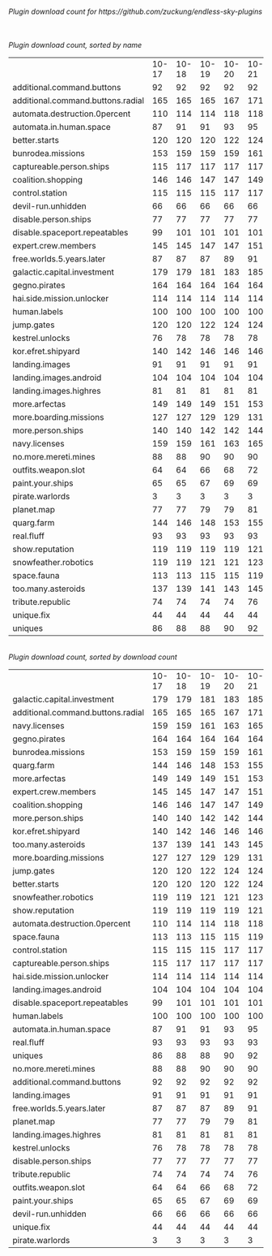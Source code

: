 <h6>Plugin download count for https://github.com/zuckung/endless-sky-plugins<br>
<br>
<h6>Plugin download count, sorted by name<br>
<table>
	<tr>
		<td></td>
		<td>10-17</td>
		<td>10-18</td>
		<td>10-19</td>
		<td>10-20</td>
		<td>10-21</td>
		<td>10-22</td>
		<td>10-23</td>
		<td>today +</td>
	</tr>
	<tr>
		<td>additional.command.buttons</td>
		<td>92</td>
		<td>92</td>
		<td>92</td>
		<td>92</td>
		<td>92</td>
		<td>92</td>
		<td>92</td>
		<td></td>
	</tr>
	<tr>
		<td>additional.command.buttons.radial</td>
		<td>165</td>
		<td>165</td>
		<td>165</td>
		<td>167</td>
		<td>171</td>
		<td>171</td>
		<td>171</td>
		<td></td>
	</tr>
	<tr>
		<td>automata.destruction.0percent</td>
		<td>110</td>
		<td>114</td>
		<td>114</td>
		<td>118</td>
		<td>118</td>
		<td>120</td>
		<td>120</td>
		<td></td>
	</tr>
	<tr>
		<td>automata.in.human.space</td>
		<td>87</td>
		<td>91</td>
		<td>91</td>
		<td>93</td>
		<td>95</td>
		<td>95</td>
		<td>95</td>
		<td></td>
	</tr>
	<tr>
		<td>better.starts</td>
		<td>120</td>
		<td>120</td>
		<td>120</td>
		<td>122</td>
		<td>124</td>
		<td>124</td>
		<td>124</td>
		<td></td>
	</tr>
	<tr>
		<td>bunrodea.missions</td>
		<td>153</td>
		<td>159</td>
		<td>159</td>
		<td>159</td>
		<td>161</td>
		<td>163</td>
		<td>163</td>
		<td></td>
	</tr>
	<tr>
		<td>captureable.person.ships</td>
		<td>115</td>
		<td>117</td>
		<td>117</td>
		<td>117</td>
		<td>117</td>
		<td>117</td>
		<td>117</td>
		<td></td>
	</tr>
	<tr>
		<td>coalition.shopping</td>
		<td>146</td>
		<td>146</td>
		<td>147</td>
		<td>147</td>
		<td>149</td>
		<td>149</td>
		<td>149</td>
		<td></td>
	</tr>
	<tr>
		<td>control.station</td>
		<td>115</td>
		<td>115</td>
		<td>115</td>
		<td>117</td>
		<td>117</td>
		<td>117</td>
		<td>117</td>
		<td></td>
	</tr>
	<tr>
		<td>devil-run.unhidden</td>
		<td>66</td>
		<td>66</td>
		<td>66</td>
		<td>66</td>
		<td>66</td>
		<td>66</td>
		<td>66</td>
		<td></td>
	</tr>
	<tr>
		<td>disable.person.ships</td>
		<td>77</td>
		<td>77</td>
		<td>77</td>
		<td>77</td>
		<td>77</td>
		<td>77</td>
		<td>77</td>
		<td></td>
	</tr>
	<tr>
		<td>disable.spaceport.repeatables</td>
		<td>99</td>
		<td>101</td>
		<td>101</td>
		<td>101</td>
		<td>101</td>
		<td>101</td>
		<td>101</td>
		<td></td>
	</tr>
	<tr>
		<td>expert.crew.members</td>
		<td>145</td>
		<td>145</td>
		<td>147</td>
		<td>147</td>
		<td>151</td>
		<td>153</td>
		<td>153</td>
		<td></td>
	</tr>
	<tr>
		<td>free.worlds.5.years.later</td>
		<td>87</td>
		<td>87</td>
		<td>87</td>
		<td>89</td>
		<td>91</td>
		<td>91</td>
		<td>91</td>
		<td></td>
	</tr>
	<tr>
		<td>galactic.capital.investment</td>
		<td>179</td>
		<td>179</td>
		<td>181</td>
		<td>183</td>
		<td>185</td>
		<td>185</td>
		<td>185</td>
		<td></td>
	</tr>
	<tr>
		<td>gegno.pirates</td>
		<td>164</td>
		<td>164</td>
		<td>164</td>
		<td>164</td>
		<td>164</td>
		<td>164</td>
		<td>164</td>
		<td></td>
	</tr>
	<tr>
		<td>hai.side.mission.unlocker</td>
		<td>114</td>
		<td>114</td>
		<td>114</td>
		<td>114</td>
		<td>114</td>
		<td>114</td>
		<td>116</td>
		<td>+ 2</td>
	</tr>
	<tr>
		<td>human.labels</td>
		<td>100</td>
		<td>100</td>
		<td>100</td>
		<td>100</td>
		<td>100</td>
		<td>100</td>
		<td>100</td>
		<td></td>
	</tr>
	<tr>
		<td>jump.gates</td>
		<td>120</td>
		<td>120</td>
		<td>122</td>
		<td>124</td>
		<td>124</td>
		<td>124</td>
		<td>124</td>
		<td></td>
	</tr>
	<tr>
		<td>kestrel.unlocks</td>
		<td>76</td>
		<td>78</td>
		<td>78</td>
		<td>78</td>
		<td>78</td>
		<td>78</td>
		<td>78</td>
		<td></td>
	</tr>
	<tr>
		<td>kor.efret.shipyard</td>
		<td>140</td>
		<td>142</td>
		<td>146</td>
		<td>146</td>
		<td>146</td>
		<td>147</td>
		<td>147</td>
		<td></td>
	</tr>
	<tr>
		<td>landing.images</td>
		<td>91</td>
		<td>91</td>
		<td>91</td>
		<td>91</td>
		<td>91</td>
		<td>91</td>
		<td>91</td>
		<td></td>
	</tr>
	<tr>
		<td>landing.images.android</td>
		<td>104</td>
		<td>104</td>
		<td>104</td>
		<td>104</td>
		<td>104</td>
		<td>104</td>
		<td>104</td>
		<td></td>
	</tr>
	<tr>
		<td>landing.images.highres</td>
		<td>81</td>
		<td>81</td>
		<td>81</td>
		<td>81</td>
		<td>81</td>
		<td>81</td>
		<td>81</td>
		<td></td>
	</tr>
	<tr>
		<td>more.arfectas</td>
		<td>149</td>
		<td>149</td>
		<td>149</td>
		<td>151</td>
		<td>153</td>
		<td>153</td>
		<td>153</td>
		<td></td>
	</tr>
	<tr>
		<td>more.boarding.missions</td>
		<td>127</td>
		<td>127</td>
		<td>129</td>
		<td>129</td>
		<td>131</td>
		<td>133</td>
		<td>133</td>
		<td></td>
	</tr>
	<tr>
		<td>more.person.ships</td>
		<td>140</td>
		<td>140</td>
		<td>142</td>
		<td>142</td>
		<td>144</td>
		<td>147</td>
		<td>147</td>
		<td></td>
	</tr>
	<tr>
		<td>navy.licenses</td>
		<td>159</td>
		<td>159</td>
		<td>161</td>
		<td>163</td>
		<td>165</td>
		<td>165</td>
		<td>165</td>
		<td></td>
	</tr>
	<tr>
		<td>no.more.mereti.mines</td>
		<td>88</td>
		<td>88</td>
		<td>90</td>
		<td>90</td>
		<td>90</td>
		<td>92</td>
		<td>92</td>
		<td></td>
	</tr>
	<tr>
		<td>outfits.weapon.slot</td>
		<td>64</td>
		<td>64</td>
		<td>66</td>
		<td>68</td>
		<td>72</td>
		<td>72</td>
		<td>72</td>
		<td></td>
	</tr>
	<tr>
		<td>paint.your.ships</td>
		<td>65</td>
		<td>65</td>
		<td>67</td>
		<td>69</td>
		<td>69</td>
		<td>69</td>
		<td>69</td>
		<td></td>
	</tr>
	<tr>
		<td>pirate.warlords</td>
		<td>3</td>
		<td>3</td>
		<td>3</td>
		<td>3</td>
		<td>3</td>
		<td>3</td>
		<td>3</td>
		<td></td>
	</tr>
	<tr>
		<td>planet.map</td>
		<td>77</td>
		<td>77</td>
		<td>79</td>
		<td>79</td>
		<td>81</td>
		<td>81</td>
		<td>81</td>
		<td></td>
	</tr>
	<tr>
		<td>quarg.farm</td>
		<td>144</td>
		<td>146</td>
		<td>148</td>
		<td>153</td>
		<td>155</td>
		<td>155</td>
		<td>155</td>
		<td></td>
	</tr>
	<tr>
		<td>real.fluff</td>
		<td>93</td>
		<td>93</td>
		<td>93</td>
		<td>93</td>
		<td>93</td>
		<td>93</td>
		<td>93</td>
		<td></td>
	</tr>
	<tr>
		<td>show.reputation</td>
		<td>119</td>
		<td>119</td>
		<td>119</td>
		<td>119</td>
		<td>121</td>
		<td>121</td>
		<td>121</td>
		<td></td>
	</tr>
	<tr>
		<td>snowfeather.robotics</td>
		<td>119</td>
		<td>119</td>
		<td>121</td>
		<td>121</td>
		<td>123</td>
		<td>123</td>
		<td>123</td>
		<td></td>
	</tr>
	<tr>
		<td>space.fauna</td>
		<td>113</td>
		<td>113</td>
		<td>115</td>
		<td>115</td>
		<td>119</td>
		<td>119</td>
		<td>119</td>
		<td></td>
	</tr>
	<tr>
		<td>too.many.asteroids</td>
		<td>137</td>
		<td>139</td>
		<td>141</td>
		<td>143</td>
		<td>145</td>
		<td>145</td>
		<td>145</td>
		<td></td>
	</tr>
	<tr>
		<td>tribute.republic</td>
		<td>74</td>
		<td>74</td>
		<td>74</td>
		<td>74</td>
		<td>76</td>
		<td>76</td>
		<td>76</td>
		<td></td>
	</tr>
	<tr>
		<td>unique.fix</td>
		<td>44</td>
		<td>44</td>
		<td>44</td>
		<td>44</td>
		<td>44</td>
		<td>44</td>
		<td>44</td>
		<td></td>
	</tr>
	<tr>
		<td>uniques</td>
		<td>86</td>
		<td>88</td>
		<td>88</td>
		<td>90</td>
		<td>92</td>
		<td>92</td>
		<td>92</td>
		<td></td>
	</tr>
</table>
</h6>
<h6>Plugin download count, sorted by download count<br>
<table>
	<tr>
		<td></td>
		<td>10-17</td>
		<td>10-18</td>
		<td>10-19</td>
		<td>10-20</td>
		<td>10-21</td>
		<td>10-22</td>
		<td>10-23</td>
		<td>today +</td>
	</tr>
	<tr>
		<td>galactic.capital.investment</td>
		<td>179</td>
		<td>179</td>
		<td>181</td>
		<td>183</td>
		<td>185</td>
		<td>185</td>
		<td>185</td>
		<td></td>
	</tr>
	<tr>
		<td>additional.command.buttons.radial</td>
		<td>165</td>
		<td>165</td>
		<td>165</td>
		<td>167</td>
		<td>171</td>
		<td>171</td>
		<td>171</td>
		<td></td>
	</tr>
	<tr>
		<td>navy.licenses</td>
		<td>159</td>
		<td>159</td>
		<td>161</td>
		<td>163</td>
		<td>165</td>
		<td>165</td>
		<td>165</td>
		<td></td>
	</tr>
	<tr>
		<td>gegno.pirates</td>
		<td>164</td>
		<td>164</td>
		<td>164</td>
		<td>164</td>
		<td>164</td>
		<td>164</td>
		<td>164</td>
		<td></td>
	</tr>
	<tr>
		<td>bunrodea.missions</td>
		<td>153</td>
		<td>159</td>
		<td>159</td>
		<td>159</td>
		<td>161</td>
		<td>163</td>
		<td>163</td>
		<td></td>
	</tr>
	<tr>
		<td>quarg.farm</td>
		<td>144</td>
		<td>146</td>
		<td>148</td>
		<td>153</td>
		<td>155</td>
		<td>155</td>
		<td>155</td>
		<td></td>
	</tr>
	<tr>
		<td>more.arfectas</td>
		<td>149</td>
		<td>149</td>
		<td>149</td>
		<td>151</td>
		<td>153</td>
		<td>153</td>
		<td>153</td>
		<td></td>
	</tr>
	<tr>
		<td>expert.crew.members</td>
		<td>145</td>
		<td>145</td>
		<td>147</td>
		<td>147</td>
		<td>151</td>
		<td>153</td>
		<td>153</td>
		<td></td>
	</tr>
	<tr>
		<td>coalition.shopping</td>
		<td>146</td>
		<td>146</td>
		<td>147</td>
		<td>147</td>
		<td>149</td>
		<td>149</td>
		<td>149</td>
		<td></td>
	</tr>
	<tr>
		<td>more.person.ships</td>
		<td>140</td>
		<td>140</td>
		<td>142</td>
		<td>142</td>
		<td>144</td>
		<td>147</td>
		<td>147</td>
		<td></td>
	</tr>
	<tr>
		<td>kor.efret.shipyard</td>
		<td>140</td>
		<td>142</td>
		<td>146</td>
		<td>146</td>
		<td>146</td>
		<td>147</td>
		<td>147</td>
		<td></td>
	</tr>
	<tr>
		<td>too.many.asteroids</td>
		<td>137</td>
		<td>139</td>
		<td>141</td>
		<td>143</td>
		<td>145</td>
		<td>145</td>
		<td>145</td>
		<td></td>
	</tr>
	<tr>
		<td>more.boarding.missions</td>
		<td>127</td>
		<td>127</td>
		<td>129</td>
		<td>129</td>
		<td>131</td>
		<td>133</td>
		<td>133</td>
		<td></td>
	</tr>
	<tr>
		<td>jump.gates</td>
		<td>120</td>
		<td>120</td>
		<td>122</td>
		<td>124</td>
		<td>124</td>
		<td>124</td>
		<td>124</td>
		<td></td>
	</tr>
	<tr>
		<td>better.starts</td>
		<td>120</td>
		<td>120</td>
		<td>120</td>
		<td>122</td>
		<td>124</td>
		<td>124</td>
		<td>124</td>
		<td></td>
	</tr>
	<tr>
		<td>snowfeather.robotics</td>
		<td>119</td>
		<td>119</td>
		<td>121</td>
		<td>121</td>
		<td>123</td>
		<td>123</td>
		<td>123</td>
		<td></td>
	</tr>
	<tr>
		<td>show.reputation</td>
		<td>119</td>
		<td>119</td>
		<td>119</td>
		<td>119</td>
		<td>121</td>
		<td>121</td>
		<td>121</td>
		<td></td>
	</tr>
	<tr>
		<td>automata.destruction.0percent</td>
		<td>110</td>
		<td>114</td>
		<td>114</td>
		<td>118</td>
		<td>118</td>
		<td>120</td>
		<td>120</td>
		<td></td>
	</tr>
	<tr>
		<td>space.fauna</td>
		<td>113</td>
		<td>113</td>
		<td>115</td>
		<td>115</td>
		<td>119</td>
		<td>119</td>
		<td>119</td>
		<td></td>
	</tr>
	<tr>
		<td>control.station</td>
		<td>115</td>
		<td>115</td>
		<td>115</td>
		<td>117</td>
		<td>117</td>
		<td>117</td>
		<td>117</td>
		<td></td>
	</tr>
	<tr>
		<td>captureable.person.ships</td>
		<td>115</td>
		<td>117</td>
		<td>117</td>
		<td>117</td>
		<td>117</td>
		<td>117</td>
		<td>117</td>
		<td></td>
	</tr>
	<tr>
		<td>hai.side.mission.unlocker</td>
		<td>114</td>
		<td>114</td>
		<td>114</td>
		<td>114</td>
		<td>114</td>
		<td>114</td>
		<td>116</td>
		<td>+ 2</td>
	</tr>
	<tr>
		<td>landing.images.android</td>
		<td>104</td>
		<td>104</td>
		<td>104</td>
		<td>104</td>
		<td>104</td>
		<td>104</td>
		<td>104</td>
		<td></td>
	</tr>
	<tr>
		<td>disable.spaceport.repeatables</td>
		<td>99</td>
		<td>101</td>
		<td>101</td>
		<td>101</td>
		<td>101</td>
		<td>101</td>
		<td>101</td>
		<td></td>
	</tr>
	<tr>
		<td>human.labels</td>
		<td>100</td>
		<td>100</td>
		<td>100</td>
		<td>100</td>
		<td>100</td>
		<td>100</td>
		<td>100</td>
		<td></td>
	</tr>
	<tr>
		<td>automata.in.human.space</td>
		<td>87</td>
		<td>91</td>
		<td>91</td>
		<td>93</td>
		<td>95</td>
		<td>95</td>
		<td>95</td>
		<td></td>
	</tr>
	<tr>
		<td>real.fluff</td>
		<td>93</td>
		<td>93</td>
		<td>93</td>
		<td>93</td>
		<td>93</td>
		<td>93</td>
		<td>93</td>
		<td></td>
	</tr>
	<tr>
		<td>uniques</td>
		<td>86</td>
		<td>88</td>
		<td>88</td>
		<td>90</td>
		<td>92</td>
		<td>92</td>
		<td>92</td>
		<td></td>
	</tr>
	<tr>
		<td>no.more.mereti.mines</td>
		<td>88</td>
		<td>88</td>
		<td>90</td>
		<td>90</td>
		<td>90</td>
		<td>92</td>
		<td>92</td>
		<td></td>
	</tr>
	<tr>
		<td>additional.command.buttons</td>
		<td>92</td>
		<td>92</td>
		<td>92</td>
		<td>92</td>
		<td>92</td>
		<td>92</td>
		<td>92</td>
		<td></td>
	</tr>
	<tr>
		<td>landing.images</td>
		<td>91</td>
		<td>91</td>
		<td>91</td>
		<td>91</td>
		<td>91</td>
		<td>91</td>
		<td>91</td>
		<td></td>
	</tr>
	<tr>
		<td>free.worlds.5.years.later</td>
		<td>87</td>
		<td>87</td>
		<td>87</td>
		<td>89</td>
		<td>91</td>
		<td>91</td>
		<td>91</td>
		<td></td>
	</tr>
	<tr>
		<td>planet.map</td>
		<td>77</td>
		<td>77</td>
		<td>79</td>
		<td>79</td>
		<td>81</td>
		<td>81</td>
		<td>81</td>
		<td></td>
	</tr>
	<tr>
		<td>landing.images.highres</td>
		<td>81</td>
		<td>81</td>
		<td>81</td>
		<td>81</td>
		<td>81</td>
		<td>81</td>
		<td>81</td>
		<td></td>
	</tr>
	<tr>
		<td>kestrel.unlocks</td>
		<td>76</td>
		<td>78</td>
		<td>78</td>
		<td>78</td>
		<td>78</td>
		<td>78</td>
		<td>78</td>
		<td></td>
	</tr>
	<tr>
		<td>disable.person.ships</td>
		<td>77</td>
		<td>77</td>
		<td>77</td>
		<td>77</td>
		<td>77</td>
		<td>77</td>
		<td>77</td>
		<td></td>
	</tr>
	<tr>
		<td>tribute.republic</td>
		<td>74</td>
		<td>74</td>
		<td>74</td>
		<td>74</td>
		<td>76</td>
		<td>76</td>
		<td>76</td>
		<td></td>
	</tr>
	<tr>
		<td>outfits.weapon.slot</td>
		<td>64</td>
		<td>64</td>
		<td>66</td>
		<td>68</td>
		<td>72</td>
		<td>72</td>
		<td>72</td>
		<td></td>
	</tr>
	<tr>
		<td>paint.your.ships</td>
		<td>65</td>
		<td>65</td>
		<td>67</td>
		<td>69</td>
		<td>69</td>
		<td>69</td>
		<td>69</td>
		<td></td>
	</tr>
	<tr>
		<td>devil-run.unhidden</td>
		<td>66</td>
		<td>66</td>
		<td>66</td>
		<td>66</td>
		<td>66</td>
		<td>66</td>
		<td>66</td>
		<td></td>
	</tr>
	<tr>
		<td>unique.fix</td>
		<td>44</td>
		<td>44</td>
		<td>44</td>
		<td>44</td>
		<td>44</td>
		<td>44</td>
		<td>44</td>
		<td></td>
	</tr>
	<tr>
		<td>pirate.warlords</td>
		<td>3</td>
		<td>3</td>
		<td>3</td>
		<td>3</td>
		<td>3</td>
		<td>3</td>
		<td>3</td>
		<td></td>
	</tr>
</table>
</h6>
